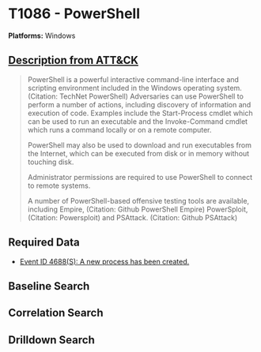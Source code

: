 # T1086 - PowerShell

**Platforms:** Windows

## [Description from ATT&CK](https://attack.mitre.org/wiki/Technique/T1086)

<blockquote>PowerShell is a powerful interactive command-line interface and scripting environment included in the Windows operating system. (Citation: TechNet PowerShell) Adversaries can use PowerShell to perform a number of actions, including discovery of information and execution of code. Examples include the Start-Process cmdlet which can be used to run an executable and the Invoke-Command cmdlet which runs a command locally or on a remote computer. 

PowerShell may also be used to download and run executables from the Internet, which can be executed from disk or in memory without touching disk.

Administrator permissions are required to use PowerShell to connect to remote systems.

A number of PowerShell-based offensive testing tools are available, including Empire, (Citation: Github PowerShell Empire) PowerSploit, (Citation: Powersploit) and PSAttack. (Citation: Github PSAttack)</blockquote>


## Required Data

* [Event ID 4688\(S\): A new process has been created.](../../events/4688S/4688S.md) 

## Baseline Search

## Correlation Search

## Drilldown Search
